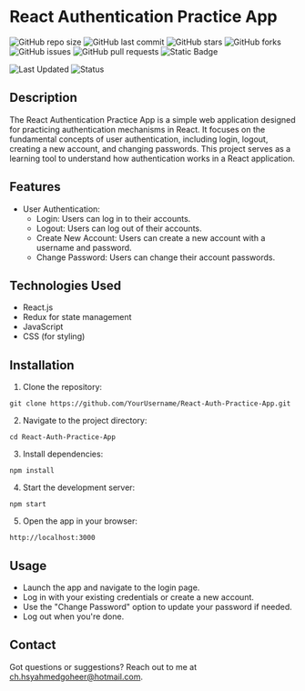 # React Authentication Practice App

![GitHub repo size](https://img.shields.io/github/repo-size/Hasnat-Ahmed-Goheer/Auth-form)
![GitHub last commit](https://img.shields.io/github/last-commit/Hasnat-Ahmed-Goheer/Auth-form?color=blue)
![GitHub stars](https://img.shields.io/github/stars/Hasnat-Ahmed-Goheer/Auth-form)
![GitHub forks](https://img.shields.io/github/forks/Hasnat-Ahmed-Goheer/Auth-form)
![GitHub issues](https://img.shields.io/github/issues/Hasnat-Ahmed-Goheer/Auth-form)
![GitHub pull requests](https://img.shields.io/github/issues-pr/Hasnat-Ahmed-Goheer/Auth-form)
![Static Badge](https://img.shields.io/badge/%20build-passing-brightgreen)


![Last Updated](https://img.shields.io/github/last-commit/Hasnat-Ahmed-Goheer/Auth-form?label=Last%20Updated&color=yellow)
![Status](https://img.shields.io/badge/Status-Completed-brightgreen)



## Description

The React Authentication Practice App is a simple web application designed for practicing authentication mechanisms in React. It focuses on the fundamental concepts of user authentication, including login, logout, creating a new account, and changing passwords. This project serves as a learning tool to understand how authentication works in a React application.

## Features

- User Authentication:
  - Login: Users can log in to their accounts.
  - Logout: Users can log out of their accounts.
  - Create New Account: Users can create a new account with a username and password.
  - Change Password: Users can change their account passwords.

## Technologies Used

- React.js
- Redux for state management
- JavaScript
- CSS (for styling)

## Installation

1. Clone the repository:
```
git clone https://github.com/YourUsername/React-Auth-Practice-App.git
```
2. Navigate to the project directory:

```
cd React-Auth-Practice-App
```

3. Install dependencies:


```
npm install
```
4. Start the development server:


```
npm start
```
5. Open the app in your browser:


```
http://localhost:3000
```
## Usage
- Launch the app and navigate to the login page.
- Log in with your existing credentials or create a new account.
- Use the "Change Password" option to update your password if needed.
- Log out when you're done.

## Contact 
Got questions or suggestions? Reach out to me at [ch.hsyahmedgoheer@hotmail.com](mailto:ch.hsyahmedgoheer@hotmail.com).
